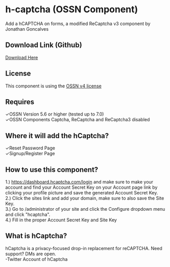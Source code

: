 # h-captcha (OSSN Component)
Add a hCAPTCHA on forms, a modified ReCaptcha v3 component by Jonathan Goncalves

## Download Link (Github)
[Download Here](https://github.com/thedoggybrad/hcaptcha-ossn/releases/download/1.0/hcaptcha.zip)

## License
This component is using the [OSSN v4 license](https://www.opensource-socialnetwork.org/licence/v4.0.html)

## Requires
✓OSSN Version 5.6 or higher (tested up to 7.0)
<br>
✓OSSN Components Captcha, ReCaptcha and ReCaptcha3 disabled


## Where it will add the hCaptcha?
✓Reset Password Page
<br>
✓Signup/Register Page

## How to use this component?
1.) https://dashboard.hcaptcha.com/login and make sure to make your account and find your Account Secret Key on your Account page link by clicking your profile picture and save the generated Account Secret Key.
<br>
2.) Click the sites link and add your domain, make sure to also save the Site Key.
<br>
3.) Go to /administrator of your site and click the Configure dropdown menu and click "hcaptcha".
<br>
4.) Fill in the proper Account Secret Key and Site Key

## What is hCaptcha?
hCaptcha is a privacy-focused drop-in replacement for reCAPTCHA. Need support? DMs are open.
<br>
-Twitter Account of hCaptcha
